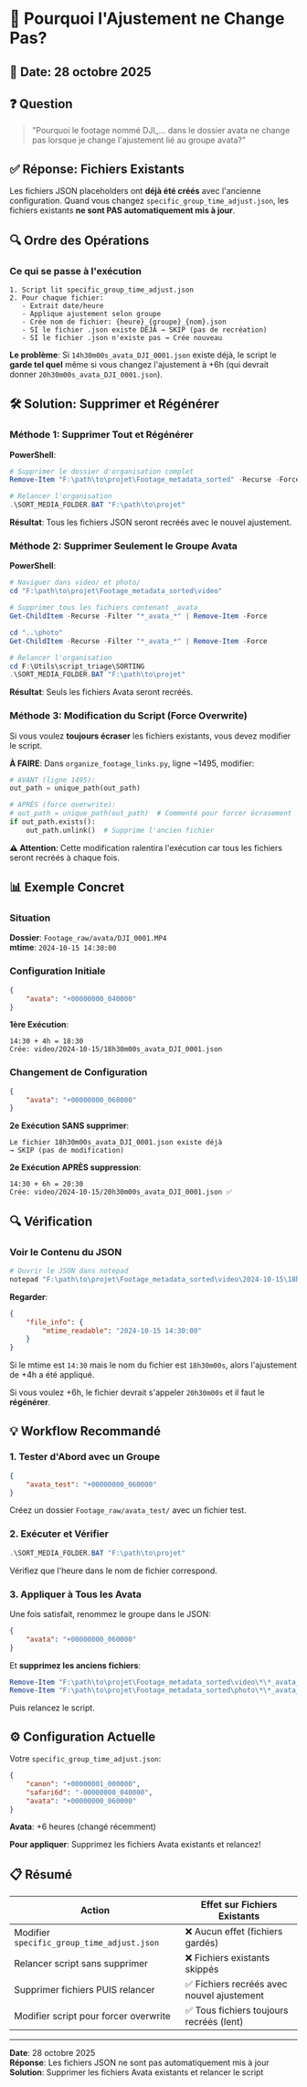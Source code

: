 # 🔄 Pourquoi l'Ajustement ne Change Pas?

## 📅 Date: 28 octobre 2025

## ❓ Question

> "Pourquoi le footage nommé DJI_... dans le dossier avata ne change pas lorsque je change l'ajustement lié au groupe avata?"

## ✅ Réponse: Fichiers Existants

Les fichiers JSON placeholders ont **déjà été créés** avec l'ancienne configuration. Quand vous changez `specific_group_time_adjust.json`, les fichiers existants **ne sont PAS automatiquement mis à jour**.

## 🔍 Ordre des Opérations

### Ce qui se passe à l'exécution

```
1. Script lit specific_group_time_adjust.json
2. Pour chaque fichier:
   - Extrait date/heure
   - Applique ajustement selon groupe
   - Crée nom de fichier: {heure}_{groupe}_{nom}.json
   - SI le fichier .json existe DÉJÀ → SKIP (pas de recréation)
   - SI le fichier .json n'existe pas → Crée nouveau
```

**Le problème**: Si `14h30m00s_avata_DJI_0001.json` existe déjà, le script le **garde tel quel** même si vous changez l'ajustement à +6h (qui devrait donner `20h30m00s_avata_DJI_0001.json`).

## 🛠️ Solution: Supprimer et Régénérer

### Méthode 1: Supprimer Tout et Régénérer

**PowerShell**:
```powershell
# Supprimer le dossier d'organisation complet
Remove-Item "F:\path\to\projet\Footage_metadata_sorted" -Recurse -Force

# Relancer l'organisation
.\SORT_MEDIA_FOLDER.BAT "F:\path\to\projet"
```

**Résultat**: Tous les fichiers JSON seront recréés avec le nouvel ajustement.

### Méthode 2: Supprimer Seulement le Groupe Avata

**PowerShell**:
```powershell
# Naviguer dans video/ et photo/
cd "F:\path\to\projet\Footage_metadata_sorted\video"

# Supprimer tous les fichiers contenant _avata_
Get-ChildItem -Recurse -Filter "*_avata_*" | Remove-Item -Force

cd "..\photo"
Get-ChildItem -Recurse -Filter "*_avata_*" | Remove-Item -Force

# Relancer l'organisation
cd F:\Utils\script_triage\SORTING
.\SORT_MEDIA_FOLDER.BAT "F:\path\to\projet"
```

**Résultat**: Seuls les fichiers Avata seront recréés.

### Méthode 3: Modification du Script (Force Overwrite)

Si vous voulez **toujours écraser** les fichiers existants, vous devez modifier le script.

**À FAIRE**: Dans `organize_footage_links.py`, ligne ~1495, modifier:

```python
# AVANT (ligne 1495):
out_path = unique_path(out_path)

# APRÈS (force overwrite):
# out_path = unique_path(out_path)  # Commenté pour forcer écrasement
if out_path.exists():
    out_path.unlink()  # Supprime l'ancien fichier
```

**⚠️ Attention**: Cette modification ralentira l'exécution car tous les fichiers seront recréés à chaque fois.

## 📊 Exemple Concret

### Situation

**Dossier**: `Footage_raw/avata/DJI_0001.MP4`  
**mtime**: `2024-10-15 14:30:00`

### Configuration Initiale

```json
{
    "avata": "+00000000_040000"
}
```

**1ère Exécution**:
```
14:30 + 4h = 18:30
Crée: video/2024-10-15/18h30m00s_avata_DJI_0001.json
```

### Changement de Configuration

```json
{
    "avata": "+00000000_060000"
}
```

**2e Exécution SANS supprimer**:
```
Le fichier 18h30m00s_avata_DJI_0001.json existe déjà
→ SKIP (pas de modification)
```

**2e Exécution APRÈS suppression**:
```
14:30 + 6h = 20:30
Crée: video/2024-10-15/20h30m00s_avata_DJI_0001.json ✅
```

## 🔍 Vérification

### Voir le Contenu du JSON

```powershell
# Ouvrir le JSON dans notepad
notepad "F:\path\to\projet\Footage_metadata_sorted\video\2024-10-15\18h30m00s_avata_DJI_0001.json"
```

**Regarder**:
```json
{
    "file_info": {
        "mtime_readable": "2024-10-15 14:30:00"
    }
}
```

Si le mtime est `14:30` mais le nom du fichier est `18h30m00s`, alors l'ajustement de +4h a été appliqué.

Si vous voulez +6h, le fichier devrait s'appeler `20h30m00s` et il faut le **régénérer**.

## 💡 Workflow Recommandé

### 1. Tester d'Abord avec un Groupe

```json
{
    "avata_test": "+00000000_060000"
}
```

Créez un dossier `Footage_raw/avata_test/` avec un fichier test.

### 2. Exécuter et Vérifier

```powershell
.\SORT_MEDIA_FOLDER.BAT "F:\path\to\projet"
```

Vérifiez que l'heure dans le nom de fichier correspond.

### 3. Appliquer à Tous les Avata

Une fois satisfait, renommez le groupe dans le JSON:

```json
{
    "avata": "+00000000_060000"
}
```

Et **supprimez les anciens fichiers**:
```powershell
Remove-Item "F:\path\to\projet\Footage_metadata_sorted\video\*\*_avata_*" -Force
Remove-Item "F:\path\to\projet\Footage_metadata_sorted\photo\*\*_avata_*" -Force
```

Puis relancez le script.

## ⚙️ Configuration Actuelle

Votre `specific_group_time_adjust.json`:
```json
{
    "canon": "+00000001_000000",
    "safari6d": "-00000000_040000",
    "avata": "+00000000_060000"
}
```

**Avata**: +6 heures (changé récemment)

**Pour appliquer**: Supprimez les fichiers Avata existants et relancez!

## 📋 Résumé

| Action | Effet sur Fichiers Existants |
|--------|------------------------------|
| Modifier `specific_group_time_adjust.json` | ❌ Aucun effet (fichiers gardés) |
| Relancer script sans supprimer | ❌ Fichiers existants skippés |
| Supprimer fichiers PUIS relancer | ✅ Fichiers recréés avec nouvel ajustement |
| Modifier script pour forcer overwrite | ✅ Tous fichiers toujours recréés (lent) |

---

**Date**: 28 octobre 2025  
**Réponse**: Les fichiers JSON ne sont pas automatiquement mis à jour  
**Solution**: Supprimer les fichiers Avata existants et relancer le script
